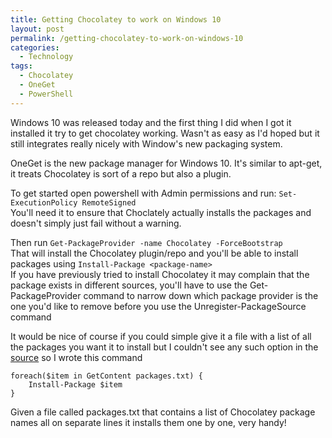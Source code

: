 ```yaml
---
title: Getting Chocolatey to work on Windows 10
layout: post
permalink: /getting-chocolatey-to-work-on-windows-10
categories:
  - Technology
tags:
  - Chocolatey
  - OneGet
  - PowerShell
---
```

Windows 10 was released today and the first thing I did when I got it installed it try to get chocolatey working. Wasn't as easy as I'd hoped but it still integrates really nicely with Window's new packaging system.

OneGet is the new package manager for Windows 10. It's similar to apt-get, it treats Chocolatey is sort of a repo but also a plugin.

To get started open powershell with Admin permissions and run: `Set-ExecutionPolicy RemoteSigned`  
You'll need it to ensure that Choclately actually installs the packages and doesn't simply just fail without a warning.

Then run `Get-PackageProvider -name Chocolatey -ForceBootstrap`  
That will install the Chocolatey plugin/repo and you'll be able to install packages using `Install-Package <package-name>`  
If you have previously tried to install Chocolatey it may complain that the package exists in different sources, you'll have to use the Get-PackageProvider command to narrow down which package provider is the one you'd like to remove before you use the Unregister-PackageSource command

It would be nice of course if you could simple give it a file with a list of all the packages you want it to install but I couldn't see any such option in the [source][1] so I wrote this command

```
foreach($item in GetContent packages.txt) {
	Install-Package $item
}
```
</div>

Given a file called packages.txt that contains a list of Chocolatey package names all on separate lines it installs them one by one, very handy!

 [1]: https://github.com/OneGet/oneget/blob/master/PowerShell.Module/Cmdlets/InstallPackage.cs
